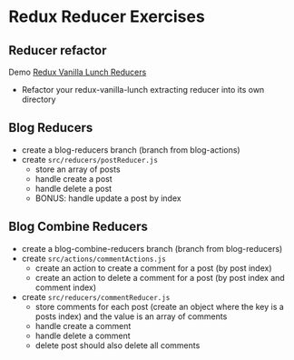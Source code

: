 # Redux Reducer Exercises

## Reducer refactor

Demo [Redux Vanilla Lunch Reducers](https://demo.alchemycodelab.io/redux-vanilla-lunch-reducers)

* Refactor your redux-vanilla-lunch extracting reducer into its own directory

## Blog Reducers

* create a blog-reducers branch (branch from blog-actions)
* create `src/reducers/postReducer.js`
  * store an array of posts
  * handle create a post
  * handle delete a post
  * BONUS: handle update a post by index

## Blog Combine Reducers

* create a blog-combine-reducers branch (branch from blog-reducers)
* create `src/actions/commentActions.js`
  * create an action to create a comment for a post (by post index)
  * create an action to delete a comment for a post (by post index and comment index)
* create `src/reducers/commentReducer.js`
  * store comments for each post (create an object where the key is a posts index)
    and the value is an array of comments
  * handle create a comment
  * handle delete a comment
  * delete post should also delete all comments
